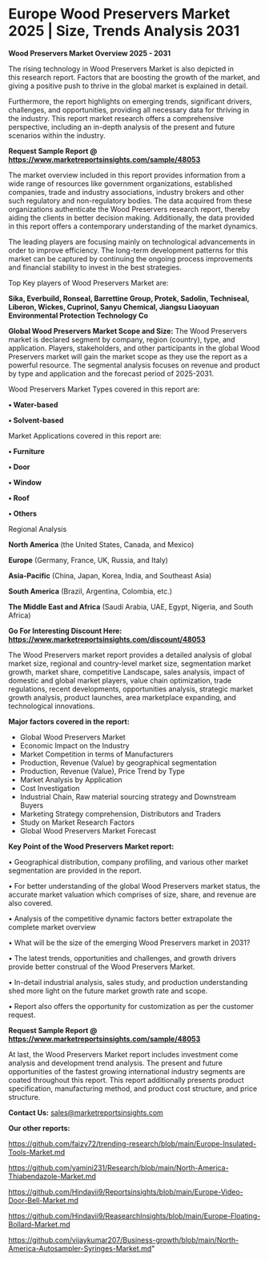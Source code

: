 # Europe Wood Preservers Market 2025 | Size, Trends Analysis 2031

<Strong> Wood Preservers Market Overview 2025 - 2031</strong>

The rising technology in Wood Preservers Market is also depicted in this research report. Factors that are boosting the growth of the market, and giving a positive push to thrive in the global market is explained in detail.

Furthermore, the report highlights on emerging trends, significant drivers, challenges, and opportunities, providing all necessary data for thriving in the industry. This report market research offers a comprehensive perspective, including an in-depth analysis of the present and future scenarios within the industry.

<strong>Request Sample Report @ <a href=https://www.marketreportsinsights.com/sample/48053>https://www.marketreportsinsights.com/sample/48053</a></strong>

The market overview included in this report provides information from a wide range of resources like government organizations, established companies, trade and industry associations, industry brokers and other such regulatory and non-regulatory bodies. The data acquired from these organizations authenticate the Wood Preservers research report, thereby aiding the clients in better decision making. Additionally, the data provided in this report offers a contemporary understanding of the market dynamics.

The leading players are focusing mainly on technological advancements in order to improve efficiency. The long-term development patterns for this market can be captured by continuing the ongoing process improvements and financial stability to invest in the best strategies.

Top Key players of Wood Preservers Market are:

<strong>Sika, Everbuild, Ronseal, Barrettine Group, Protek, Sadolin, Techniseal, Liberon, Wickes, Cuprinol, Sanyu Chemical, Jiangsu Liaoyuan Environmental Protection Technology Co</strong>

<strong><b>Global Wood Preservers Market Scope and Size:</b></strong>
The Wood Preservers market is declared segment by company, region (country), type, and application. Players, stakeholders, and other participants in the global Wood Preservers market will gain the market scope as they use the report as a powerful resource. The segmental analysis focuses on revenue and product by type and application and the forecast period of 2025-2031.

Wood Preservers Market Types covered in this report are:

<strong>•  Water-based

•  Solvent-based</strong>

Market Applications covered in this report are:

<strong>•  Furniture

•  Door

•  Window

•  Roof

•  Others</strong> 

Regional Analysis

<strong>North America</strong> (the United States, Canada, and Mexico)

<strong>Europe</strong> (Germany, France, UK, Russia, and Italy)

<strong>Asia-Pacific</strong> (China, Japan, Korea, India, and Southeast Asia)

<strong>South America</strong> (Brazil, Argentina, Colombia, etc.)

<strong>The Middle East and Africa</strong> (Saudi Arabia, UAE, Egypt, Nigeria, and South Africa)

<strong>Go For Interesting Discount Here: <a href=https://www.marketreportsinsights.com/discount/48053>https://www.marketreportsinsights.com/discount/48053</a></strong>

The Wood Preservers market report provides a detailed analysis of global market size, regional and country-level market size, segmentation market growth, market share, competitive Landscape, sales analysis, impact of domestic and global market players, value chain optimization, trade regulations, recent developments, opportunities analysis, strategic market growth analysis, product launches, area marketplace expanding, and technological innovations.

<strong><b>Major factors covered in the report:</b></strong>
<ul>
  <li>Global Wood Preservers Market </li>
  <li>Economic Impact on the Industry</li>
  <li>Market Competition in terms of Manufacturers</li>
  <li>Production, Revenue (Value) by geographical segmentation</li>
  <li>Production, Revenue (Value), Price Trend by Type</li>
  <li>Market Analysis by Application</li>
  <li>Cost Investigation</li>
  <li>Industrial Chain, Raw material sourcing strategy and Downstream Buyers</li>
  <li>Marketing Strategy comprehension, Distributors and Traders</li>
  <li>Study on Market Research Factors</li>
  <li>Global Wood Preservers Market Forecast</li>
</ul>

<strong><b>Key Point of the Wood Preservers Market report:</b></strong>

• Geographical distribution, company profiling, and various other market segmentation are provided in the report.

• For better understanding of the global Wood Preservers market status, the accurate market valuation which comprises of size, share, and revenue are also covered.

• Analysis of the competitive dynamic factors better extrapolate the complete market overview

• What will be the size of the emerging Wood Preservers market in 2031?

• The latest trends, opportunities and challenges, and growth drivers provide better construal of the Wood Preservers Market.

• In-detail industrial analysis, sales study, and production understanding shed more light on the future market growth rate and scope.

• Report also offers the opportunity for customization as per the customer request.

<strong>Request Sample Report @ <a href=https://www.marketreportsinsights.com/sample/48053>https://www.marketreportsinsights.com/sample/48053</a></strong>

At last, the Wood Preservers Market report includes investment come analysis and development trend analysis. The present and future opportunities of the fastest growing international industry segments are coated throughout this report. This report additionally presents product specification, manufacturing method, and product cost structure, and price structure.

<strong>Contact Us:</strong>
sales@marketreportsinsights.com

<strong>Our other reports:</strong>

<a href=https://github.com/faizy72/trending-research/blob/main/Europe-Insulated-Tools-Market.md>https://github.com/faizy72/trending-research/blob/main/Europe-Insulated-Tools-Market.md</a>

<a href=https://github.com/yamini231/Research/blob/main/North-America-Thiabendazole-Market.md>https://github.com/yamini231/Research/blob/main/North-America-Thiabendazole-Market.md</a>

<a href=https://github.com/Hindavii9/Reportsinsights/blob/main/Europe-Video-Door-Bell-Market.md>https://github.com/Hindavii9/Reportsinsights/blob/main/Europe-Video-Door-Bell-Market.md</a>

<a href=https://github.com/Hindavii9/ReasearchInsights/blob/main/Europe-Floating-Bollard-Market.md>https://github.com/Hindavii9/ReasearchInsights/blob/main/Europe-Floating-Bollard-Market.md</a>

<a href=https://github.com/vijaykumar207/Business-growth/blob/main/North-America-Autosampler-Syringes-Market.md>https://github.com/vijaykumar207/Business-growth/blob/main/North-America-Autosampler-Syringes-Market.md</a>"
